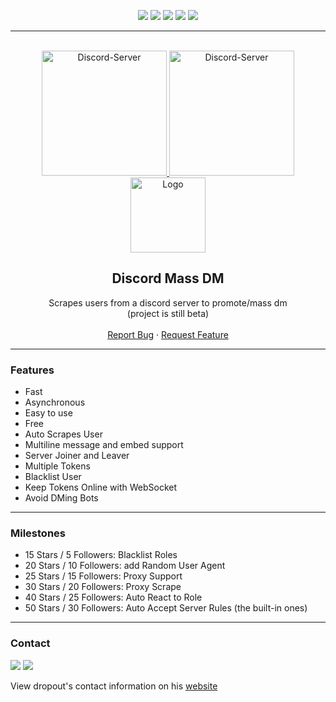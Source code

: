 <div id="top"></div>
<p align="center">
  <img src="https://img.shields.io/github/contributors/ahegah0e/Discord-Mass-DM.svg?style=for-the-badge"/>
  <img src="https://img.shields.io/github/forks/ahegah0e/Discord-Mass-DM.svg?style=for-the-badge"/>
  <img src="https://img.shields.io/github/stars/ahegah0e/Discord-Mass-DM.svg?style=for-the-badge"/>
  <img src="https://img.shields.io/github/issues/ahegah0e/Discord-Mass-DM.svg?style=for-the-badge"/>
  <img src="https://img.shields.io/github/license/ahegah0e/Discord-Mass-DM.svg?style=for-the-badge"/>
</p>
  
---------------------------------------
  
<br/>
<div align="center">
  <a href="https://discord.com/invite/verQuxaBqy">
    <img src="https://img.shields.io/static/v1?label=Discord&message=Click%20here&color=7289DA&style=for-the-badge&logo=discord" alt="Discord-Server" width="200">
  </a>
  <a href="https://guilded.gg/hoemotion">
    <img src="https://img.shields.io/static/v1?label=Guilded&message=Click%20here&color=DBAB08&style=for-the-badge&logo=guilded" alt="Discord-Server" width="200">
  </a>
  <br>
  <a href="https://github.com//ahegah0e/Discord-Mass-DM">
    <img src="https://i.imgur.com/9l4pHEN.png" alt="Logo" width="120" height="120">
  </a>
  
  <h2 align="center">Discord Mass DM</h2>

  <p align="center">
    Scrapes users from a discord server to promote/mass dm
    <br />
    (project is still beta)
    <br />
    <br />
    <a href="https://github.com/hoemotion/Discord-Mass-DM/issues">Report Bug</a>
    ·
    <a href="https://github.com/hoemotion/Discord-Mass-DM/issues">Request Feature</a>
  </p>
</div>
  
---------------------------------------

### Features

* Fast
* Asynchronous
* Easy to use
* Free
* Auto Scrapes User
* Multiline message and embed support
* Server Joiner and Leaver
* Multiple Tokens
* Blacklist User
* Keep Tokens Online with WebSocket
* Avoid DMing Bots

---------------------------------------

### Milestones

* 15 Stars / 5 Followers: Blacklist Roles
* 20 Stars / 10 Followers: add Random User Agent
* 25 Stars / 15 Followers: Proxy Support
* 30 Stars / 20 Followers: Proxy Scrape
* 40 Stars / 25 Followers: Auto React to Role
* 50 Stars / 30 Followers: Auto Accept Server Rules (the built-in ones)

---------------------------------------

### Contact

<p align="left">
<a href = "https://discord.gg/verQuxaBqy"><img src="https://img.icons8.com/color/48/000000/discord.png"/></a>
<a href = "https://guilded.gg/hoemotion"><img src="https://img.icons8.com/fluency/48/000000/guilded.png"/></a>
</p>

View dropout's contact information on his [website](https://dropout.black/)
